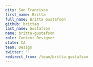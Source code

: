 ```yaml
---
city: San Francisco
first_name: Britta
full_name: Britta Gustafson
github: brittag
last_name: Gustafson
name: britta-gustafson
role: Content Designer
state: CA
team: Design
twitter: ''
redirect_from: /team/britta-gustafson
---
```

